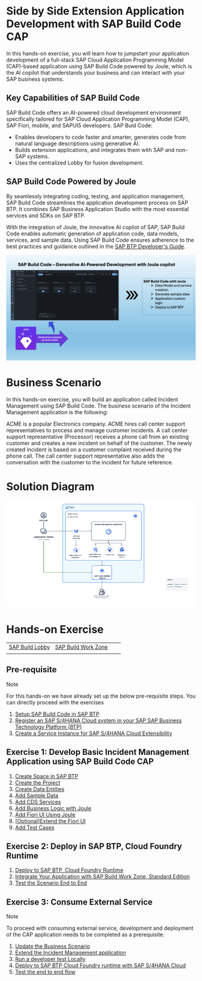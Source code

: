 # Side by Side Extension Application Development with SAP Build Code CAP

In this hands-on exercise, you will learn how to jumpstart your application development of a full-stack SAP Cloud Application Programming Model (CAP)-based application using SAP Build Code powered by Joule, which is the AI copilot that understands your business and can interact with your SAP business systems.


## Key Capabilities of SAP Build Code

SAP Build Code offers an AI-powered cloud development environment specifically tailored for SAP Cloud Application Programming Model (CAP), SAP Fiori, mobile, and SAPUI5 developers. SAP Buid Code:
- Enables developers to code faster and smarter, generates code from natural language descriptions using generative AI.
- Builds extension applications, and integrates them with SAP and non-SAP systems.
- Uses the centralized Lobby for fusion development.

## SAP Build Code Powered by Joule

By seamlessly integrating coding, testing, and application management, SAP Build Code streamlines the application development process on SAP BTP. It combines SAP Business Application Studio with the most essential services and SDKs on SAP BTP.

With the integration of Joule, the innovative AI copilot of SAP, SAP Build Code enables automatic generation of application code, data models, services, and sample data. Using SAP Build Code ensures adherence to the best practices and guidance outlined in the [SAP BTP Developer's Guide](https://help.sap.com/docs/btp/btp-developers-guide/btp-developers-guide?version=Cloud).

![build code with joule](images/build-code.png)

# Business Scenario

In this hands-on exercise, you will build an application called Incident Management using SAP Build Code. The business scenario of the Incident Management application is the following:

ACME is a popular Electronics company. ACME hires call center support representatives to process and manage customer incidents. A call center support representative (Processor) receives a phone call from an existing customer and creates a new incident on behalf of the customer. The newly created incident is based on a customer complaint received during the phone call. The call center support representative also adds the conversation with the customer to the incident for future reference.

# Solution Diagram

![Solution Diagram](images/Solution-Diagram.png)

# Hands-on Exercise

|  | | | |
| ----------- | ----------- | ----------- | ----------- |
|[SAP Build Lobby](https://build-code-i7r3gm08.eu10.build.cloud.sap/lobby) | [SAP Build Work Zone](https://build-code-i7r3gm08.dt.launchpad.cfapps.eu10.hana.ondemand.com/sites#Site-Directory) |
|  | | | |

## Pre-requisite
> [!Note]
> For this hands-on we have already set up the below pre-requisite steps. You can directly proceed with  the exercises

1. [Setup SAP Build Code  in SAP BTP](./document/prerequisites.md)
2. [Register an SAP S/4HANA Cloud system in your SAP SAP Business Technology Platform (BTP)](./document/add-remote-service/s4hana-cloud-to-btp-connectivity.md)
3. [Create a Service Instance for SAP S/4HANA Cloud Extensibility](./document/add-remote-service/create-service.md)

## Exercise 1: Develop Basic Incident Management Application using SAP Build Code CAP

1. [Create Space in SAP BTP](./document/create-space.md)
2. [Create the Project](./document/create-full-stack-project.md)
3. [Create Data Entities](./document/create-data-entities.md)
4. [Add Sample Data](./document/enhance-sample-data.md)
5. [Add CDS Services](./document/generate-service.md)
6. [Add Business Logic with Joule](./document/custom-logic.md)
7. [Add Fiori UI Using Joule](./document/fiori-ui.md)
8. [[Optional]Extend the Fiori UI](./document/extend-fiori-ui.md)
9. [Add Test Cases](./document/testcase.md)

## Exercise 2: Deploy in SAP BTP, Cloud Foundry Runtime

1. [Deploy to SAP BTP, Cloud Foundry Runtime](./document/deploy-cf.md)
2. [Integrate Your Application with SAP Build Work Zone, Standard Edition](./document/integrate-workzone.md) 
3. [Test the Scenario End to End](./document/e2e-testing.md)

## Exercise 3: Consume External Service

> [!Note]
> To proceed with consuming external service, development and deployment of the CAP application needs to be completed as a prerequisite.

1. [Update the Business Scenario](./document/add-remote-service/README.md)
2. [Extend the Incident Management аpplication](./document/add-remote-service/extend-app-cf.md)
3. [Run a developer test Locally](./document/add-remote-service/test-with-mock.md)
4. [Deploy to SAP BTP Cloud Foundry runtime with SAP S/4HANA Cloud](./document/add-remote-service/deploy-to-cf.md)
5. [Test the end to end flow](./document/add-remote-service/test-the-app.md)
